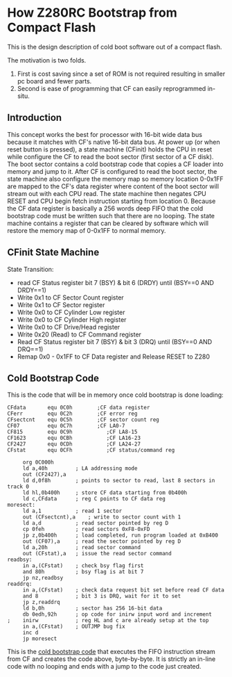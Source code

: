 # How Z280RC Bootstrap from Compact Flash

This is the design description of cold boot software out of a compact flash.

The motivation is two folds. 
1. First is cost saving since a set of ROM is not required resulting in smaller pc board and fewer parts. 
2. Second is ease of programming that CF can easily reprogrammed in-situ.
## Introduction

This concept works the best for processor with 16-bit wide data bus because it matches with CF's native 16-bit data bus. At power up (or when reset button is pressed), a state machine (CFinit) holds the CPU in reset while configure the CF to read the boot sector (first sector of a CF disk). The boot sector contains a cold bootstrap code that copies a CF loader into memory and jump to it. After CF is configured to read the boot sector, the state machine also configure the memory map so memory location 0-0x1FF are mapped to the CF's data register where content of the boot sector will stream out with each CPU read. The state machine then negates CPU RESET and CPU begin fetch instruction starting from location 0. Because the CF data register is basically a 256 words deep FIFO that the cold bootstrap code must be written such that there are no looping. The state machine contains a register that can be cleared by software which will restore the memory map of 0-0x1FF to normal memory.
## CFinit State Machine

State Transition:

* read CF Status register bit 7 (BSY) & bit 6 (DRDY) until (BSY==0 AND DRDY==1)
* Write 0x1 to CF Sector Count register
* Write 0x1 to CF Sector register
* Write 0x0 to CF Cylinder Low register
* Write 0x0 to CF Cylinder High register
* Write 0x0 to CF Drive/Head register
* Write 0x20 (Read) to CF Command register
* Read CF Status register bit 7 (BSY) & bit 3 (DRQ) until (BSY==0 AND DRQ==1)
* Remap 0x0 - 0x1FF to CF Data register and Release RESET to Z280

## Cold Bootstrap Code

This is the code that will be in memory once cold bootstrap is done loading:

```; This is the CFMon program that'll be created in 0xC000 by the CFMonLdr
CFdata       equ 0C0h        ;CF data register
CFerr        equ 0C2h        ;CF error reg
CFsectcnt    equ 0C5h        ;CF sector count reg
CF07         equ 0C7h        ;CF LA0-7
CF815        equ 0C9h           ;CF LA8-15
CF1623       equ 0CBh           ;CF LA16-23
CF2427       equ 0CDh           ;CF LA24-27
CFstat       equ 0CFh           ;CF status/command reg

     org 0C000h
     ld a,40h         ; LA addressing mode
     out (CF2427),a
     ld d,0f8h        ; points to sector to read, last 8 sectors in track 0
     ld hl,0b400h     ; store CF data starting from 0b400h
     ld c,CFdata      ; reg C points to CF data reg
moresect:
     ld a,1           ; read 1 sector
     out (CFsectcnt),a    ; write to sector count with 1
     ld a,d           ; read sector pointed by reg D
     cp 0feh          ; read sectors 0xF8-0xFD
     jp z,0b400h      ; load completed, run program loaded at 0xB400
     out (CF07),a     ; read the sector pointed by reg D
     ld a,20h         ; read sector command
     out (CFstat),a   ; issue the read sector command
readbsy:
     in a,(CFstat)    ; check bsy flag first
     and 80h          ; bsy flag is at bit 7
     jp nz,readbsy
readdrq:
     in a,(CFstat)    ; check data request bit set before read CF data
     and 8            ; bit 3 is DRQ, wait for it to set
     jp z,readdrq
     ld b,0h          ; sector has 256 16-bit data
     db 0edh,92h      ; op code for inirw input word and increment
;    inirw            ; reg HL and c are already setup at the top
     in a,(CFstat)    ; OUTJMP bug fix
     inc d
     jp moresect
```
This is the [cold bootstrap code](https://github.com/Plasmode/Z280RC/blob/master/SystemSoftware/CFMonLdr.asm) that executes the FIFO instruction stream from CF and creates the code above, byte-by-byte. It is strictly an in-line code with no looping and ends with a jump to the code just created.
